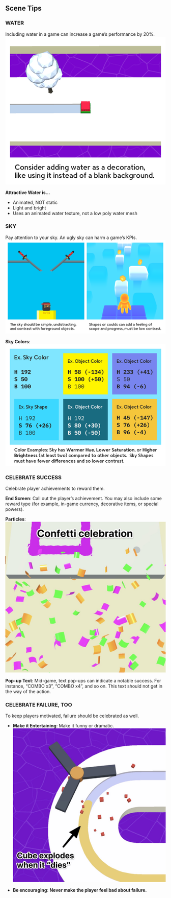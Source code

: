 ## Scene Tips

### WATER

Including water in a game can increase a game’s performance by 20%.
![](_attachments/e9cc71f35cc8cb0fc82a37f4a761f906.png)

**Attractive Water is…**

- Animated, NOT static
- Light and bright
- Uses an animated water texture, not a low poly water mesh

### SKY

Pay attention to your sky. An ugly sky can harm a game’s KPIs.
![](_attachments/d34e8f221fce40047ef5af1f123950dc.png)

**Sky Colors**:
![](_attachments/a2a366cd2f061f5acc90c77e3014fea8.png)

### CELEBRATE SUCCESS

Celebrate player achievements to reward them.

**End Screen**: Call out the player’s achievement. 
You may also include some reward type (for example, in-game currency, decorative items, or special powers).

**Particles**:
![](_attachments/d4de8c2e3ea024e17b8d779ec656e269.jpg)

**Pop-up Text**: Mid-game, text pop-ups can indicate a notable success. 
For instance, “COMBO x3”, “COMBO x4”, and so on. 
This text should not get in the way of the action.

### CELEBRATE FAILURE, TOO

To keep players motivated, failure should be celebrated as well.

- **Make it Entertaining**: Make it funny or dramatic.
    ![](_attachments/1a68e576eee3ac9911ac62579c75234f.jpeg)

- **Be encouraging**: **Never make the player feel bad about failure.**
